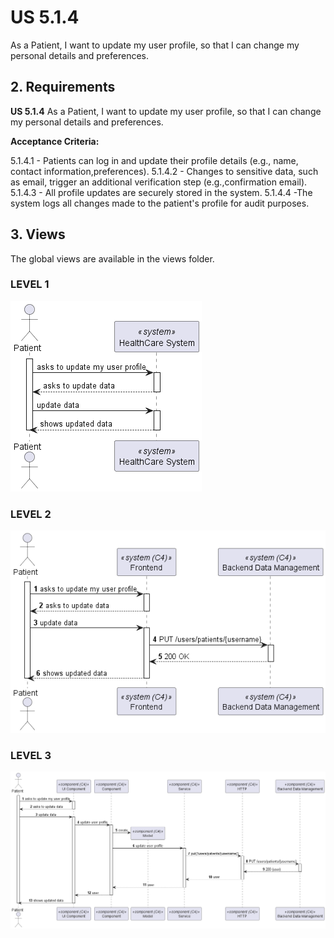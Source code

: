 # US 5.1.4

As a Patient, I want to update my user profile, so that I can change my personal details and preferences.

## 2. Requirements

**US 5.1.4** As a Patient, I want to update my user profile, so that I can change my personal details and preferences.


**Acceptance Criteria:**

5.1.4.1 - Patients can log in and update their profile details (e.g., name, contact information,preferences).
5.1.4.2 - Changes to sensitive data, such as email, trigger an additional verification step (e.g.,confirmation email).
5.1.4.3 - All profile updates are securely stored in the system.
5.1.4.4 -The system logs all changes made to the patient's profile for audit purposes.

## 3. Views

The global views are available in the views folder. 

### LEVEL 1

![level1_view](views/level1/process-view.png)

### LEVEL 2

![level2_view](views/level2/process-view.png)

### LEVEL 3

![level3_view](views/level3/process-view.png)